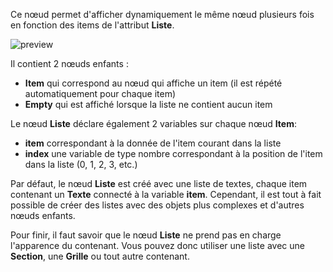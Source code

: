 Ce nœud permet d'afficher dynamiquement le même nœud plusieurs fois en fonction des items de l'attribut **Liste**.

![preview](/images/list/preview.png)

Il contient 2 nœuds enfants :

-   **Item** qui correspond au nœud qui affiche un item (il est répété automatiquement pour chaque item)
-   **Empty** qui est affiché lorsque la liste ne contient aucun item

Le nœud **Liste** déclare également 2 variables sur chaque nœud **Item**:

-   **item** correspondant à la donnée de l'item courant dans la liste
-   **index** une variable de type nombre correspondant à la position de l'item dans la liste (0, 1, 2, 3, etc.)

Par défaut, le nœud **Liste** est créé avec une liste de textes, chaque item contenant un **Texte** connecté à la variable **item**. Cependant, il est tout à fait possible de créer des listes avec des objets plus complexes et d'autres nœuds enfants.

Pour finir, il faut savoir que le nœud **Liste** ne prend pas en charge l'apparence du contenant. Vous pouvez donc utiliser une liste avec une **Section**, une **Grille** ou tout autre contenant.
